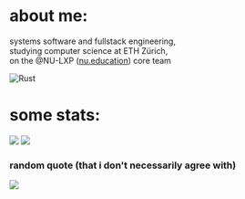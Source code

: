 # about me:
systems software and fullstack engineering, <br>studying computer science at ETH Zürich,<br>on the @NU-LXP ([nu.education](https://nu.education)) core team

![Rust](https://img.shields.io/badge/rust-%23000000.svg?style=for-the-badge&logo=rust&logoColor=white)

# some stats:
![](https://raw.githubusercontent.com/d3psi/github-stats/master/generated/overview.svg#gh-dark-mode-only)
![](https://raw.githubusercontent.com/d3psi/github-stats/master/generated/overview.svg#gh-light-mode-only)

### random quote (that i don't necessarily agree with)
![](https://quotes-github-readme.vercel.app/api?type=horizontal&theme=radical)
